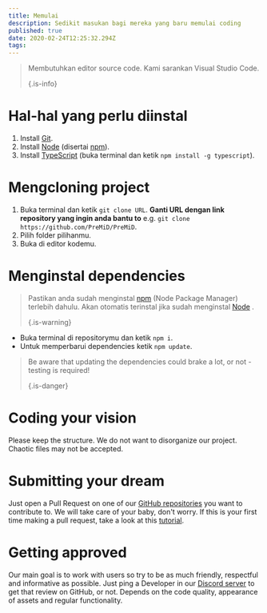 ```yaml
---
title: Memulai
description: Sedikit masukan bagi mereka yang baru memulai coding
published: true
date: 2020-02-24T12:25:32.294Z
tags:
---
```


> Membutuhkan editor source code. Kami sarankan Visual Studio Code. 
> 
> {.is-info}

# Hal-hal yang perlu diinstal
1. Install [Git](https://git-scm.com/).
2. Install [Node](https://nodejs.org/en/) (disertai [npm](https://www.npmjs.com/)).
3. Install [TypeScript](https://www.typescriptlang.org/index.html#download-links) (buka terminal dan ketik `npm install -g typescript`).

# Mengcloning project
1. Buka terminal dan ketik `git clone URL`. **Ganti URL dengan link repository yang ingin anda bantu to** e.g. `git clone https://github.com/PreMiD/PreMiD`.
2. Pilih folder pilihanmu.
3. Buka di editor kodemu.

# Menginstal dependencies
> Pastikan anda sudah menginstal [npm](https://www.npmjs.com/) (Node Package Manager) terlebih dahulu. Akan otomatis terinstal jika sudah menginstal [Node](https://nodejs.org/en/) . 
> 
> {.is-warning}

- Buka terminal di repositorymu dan ketik `npm i`.
- Untuk memperbarui dependencies ketik `npm update`.

> Be aware that updating the dependencies could brake a lot, or not - testing is required! 
> 
> {.is-danger}

# Coding your vision
Please keep the structure. We do not want to disorganize our project. Chaotic files may not be accepted.

# Submitting your dream
Just open a Pull Request on one of our [GitHub repositories](https://github.com/PreMiD/) you want to contribute to. We will take care of your baby, don't worry. If this is your first time making a pull request, take a look at this [tutorial](https://help.github.com/en/articles/creating-a-pull-request).

# Getting approved
Our main goal is to work with users so try to be as much friendly, respectful and informative as possible. Just ping a Developer in our [Discord server](https://discord.gg/WvfVZ8T) to get that review on GitHub, or not. Depends on the code quality, appearance of assets and regular functionality.